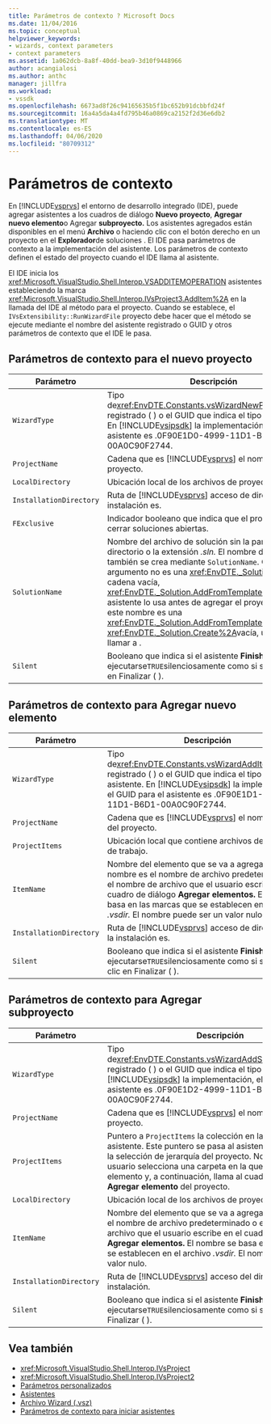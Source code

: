 ```yaml
---
title: Parámetros de contexto ? Microsoft Docs
ms.date: 11/04/2016
ms.topic: conceptual
helpviewer_keywords:
- wizards, context parameters
- context parameters
ms.assetid: 1a062dcb-8a8f-40dd-bea9-3d10f9448966
author: acangialosi
ms.author: anthc
manager: jillfra
ms.workload:
- vssdk
ms.openlocfilehash: 6673ad8f26c94165635b5f1bc652b91dcbbfd24f
ms.sourcegitcommit: 16a4a5da4a4fd795b46a0869ca2152f2d36e6db2
ms.translationtype: MT
ms.contentlocale: es-ES
ms.lasthandoff: 04/06/2020
ms.locfileid: "80709312"
---
```

# <a name="context-parameters"></a>Parámetros de contexto
En [!INCLUDE[vsprvs](../../code-quality/includes/vsprvs_md.md)] el entorno de desarrollo integrado (IDE), puede agregar asistentes a los cuadros de diálogo **Nuevo proyecto**, **Agregar nuevo elemento**o Agregar **subproyecto.** Los asistentes agregados están disponibles en el menú **Archivo** o haciendo clic con el botón derecho en un proyecto en el **Explorador**de soluciones . El IDE pasa parámetros de contexto a la implementación del asistente. Los parámetros de contexto definen el estado del proyecto cuando el IDE llama al asistente.

 El IDE inicia los <xref:Microsoft.VisualStudio.Shell.Interop.VSADDITEMOPERATION> asistentes estableciendo la marca <xref:Microsoft.VisualStudio.Shell.Interop.IVsProject3.AddItem%2A> en la llamada del IDE al método para el proyecto. Cuando se establece, el `IVsExtensibility::RunWizardFile` proyecto debe hacer que el método se ejecute mediante el nombre del asistente registrado o GUID y otros parámetros de contexto que el IDE le pasa.

## <a name="context-parameters-for-new-project"></a>Parámetros de contexto para el nuevo proyecto

| Parámetro | Descripción |
|-------------------------| - |
| `WizardType` | Tipo de<xref:EnvDTE.Constants.vsWizardNewProject>asistente registrado ( ) o el GUID que indica el tipo de asistente. En [!INCLUDE[vsipsdk](../../extensibility/includes/vsipsdk_md.md)] la implementación, el GUID del asistente es .0F90E1D0-4999-11D1-B6D1-00A0C90F2744. |
| `ProjectName` | Cadena que es [!INCLUDE[vsprvs](../../code-quality/includes/vsprvs_md.md)] el nombre único del proyecto. |
| `LocalDirectory` | Ubicación local de los archivos de proyecto de trabajo. |
| `InstallationDirectory` | Ruta de [!INCLUDE[vsprvs](../../code-quality/includes/vsprvs_md.md)] acceso de directorio de la instalación es. |
| `FExclusive` | Indicador booleano que indica que el proyecto debe cerrar soluciones abiertas. |
| `SolutionName` | Nombre del archivo de solución sin la parte del directorio o la extensión *.sln.* El nombre de archivo *.suo* también se crea mediante `SolutionName`. Cuando este argumento no es una <xref:EnvDTE._Solution.Create%2A> cadena vacía, <xref:EnvDTE._Solution.AddFromTemplate%2A>el asistente lo usa antes de agregar el proyecto con . Si este nombre es una <xref:EnvDTE._Solution.AddFromTemplate%2A> cadena <xref:EnvDTE._Solution.Create%2A>vacía, utilice sin llamar a . |
| `Silent` | Booleano que indica si el asistente **Finish** debe ejecutarse`TRUE`silenciosamente como si se hiciera clic en Finalizar ( ). |

## <a name="context-parameters-for-add-new-item"></a>Parámetros de contexto para Agregar nuevo elemento

| Parámetro | Descripción |
|-------------------------| - |
| `WizardType` | Tipo de<xref:EnvDTE.Constants.vsWizardAddItem>asistente registrado ( ) o el GUID que indica el tipo de asistente. En [!INCLUDE[vsipsdk](../../extensibility/includes/vsipsdk_md.md)] la implementación, el GUID para el asistente es .0F90E1D1-4999-11D1-B6D1-00A0C90F2744. |
| `ProjectName` | Cadena que es [!INCLUDE[vsprvs](../../code-quality/includes/vsprvs_md.md)] el nombre único del proyecto. |
| `ProjectItems` | Ubicación local que contiene archivos de proyecto de trabajo. |
| `ItemName` | Nombre del elemento que se va a agregar. Este nombre es el nombre de archivo predeterminado o el nombre de archivo que el usuario escribe en el cuadro de diálogo **Agregar elementos.** El nombre se basa en las marcas que se establecen en el archivo *.vsdir.* El nombre puede ser un valor nulo. |
| `InstallationDirectory` | Ruta de [!INCLUDE[vsprvs](../../code-quality/includes/vsprvs_md.md)] acceso de directorio de la instalación es. |
| `Silent` | Booleano que indica si el asistente **Finish** debe ejecutarse`TRUE`silenciosamente como si se hiciera clic en Finalizar ( ). |

## <a name="context-parameters-for-add-sub-project"></a>Parámetros de contexto para Agregar subproyecto

| Parámetro | Descripción |
|-------------------------| - |
| `WizardType` | Tipo de<xref:EnvDTE.Constants.vsWizardAddSubProject>asistente registrado ( ) o el GUID que indica el tipo de asistente. En [!INCLUDE[vsipsdk](../../extensibility/includes/vsipsdk_md.md)] la implementación, el GUID para el asistente es .0F90E1D2-4999-11D1-B6D1-00A0C90F2744. |
| `ProjectName` | Cadena que es [!INCLUDE[vsprvs](../../code-quality/includes/vsprvs_md.md)] el nombre único del proyecto. |
| `ProjectItems` | Puntero a `ProjectItems` la colección en la que opera el asistente. Este puntero se pasa al asistente en función de la selección de jerarquía del proyecto. Normalmente, un usuario selecciona una carpeta en la que colocar el elemento y, a continuación, llama al cuadro de diálogo **Agregar elemento** del proyecto. |
| `LocalDirectory` | Ubicación local de los archivos de proyecto de trabajo. |
| `ItemName` | Nombre del elemento que se va a agregar. Este nombre es el nombre de archivo predeterminado o el nombre de archivo que el usuario escribe en el cuadro de diálogo **Agregar elementos.** El nombre se basa en las marcas que se establecen en el archivo *.vsdir.* El nombre puede ser un valor nulo. |
| `InstallationDirectory` | Ruta de [!INCLUDE[vsprvs](../../code-quality/includes/vsprvs_md.md)] acceso del directorio de la instalación. |
| `Silent` | Booleano que indica si el asistente **Finish** debe ejecutarse`TRUE`silenciosamente como si se hiciera clic en Finalizar ( ). |

## <a name="see-also"></a>Vea también
- <xref:Microsoft.VisualStudio.Shell.Interop.IVsProject>
- <xref:Microsoft.VisualStudio.Shell.Interop.IVsProject2>
- [Parámetros personalizados](../../extensibility/internals/custom-parameters.md)
- [Asistentes](../../extensibility/internals/wizards.md)
- [Archivo Wizard (.vsz)](../../extensibility/internals/wizard-dot-vsz-file.md)
- [Parámetros de contexto para iniciar asistentes](https://msdn.microsoft.com/Library/051a10f4-9e45-4604-b344-123044f33a24)
